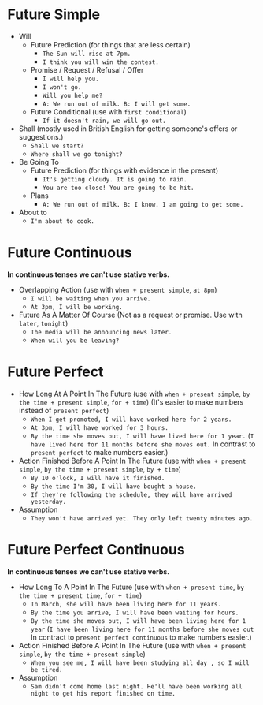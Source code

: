 # Future Simple
- Will
  - Future Prediction (for things that are less certain)
    - `The Sun will rise at 7pm.`
    - `I think you will win the contest.`
  - Promise / Request / Refusal / Offer
    - `I will help you.`
    - `I won't go.`
    - `Will you help me?`
    - `A: We run out of milk. B: I will get some.`
  - Future Conditional (use with `first conditional`)
    - `If it doesn't rain, we will go out.`
- Shall (mostly used in British English for getting someone's offers or suggestions.)
  - `Shall we start?`
  - `Where shall we go tonight?`
- Be Going To
  - Future Prediction (for things with evidence in the present)
    - `It's getting cloudy. It is going to rain.`
    - `You are too close! You are going to be hit.`
  - Plans
    - `A: We run out of milk. B: I know. I am going to get some.`
- About to
  - `I'm about to cook.`

# Future Continuous

**In continuous tenses we can't use stative verbs.**

- Overlapping Action (use with `when + present simple`, `at 8pm`)
  - `I will be waiting when you arrive.`
  - `At 3pm, I will be working.`
- Future As A Matter Of Course (Not as a request or promise. Use with `later`, `tonight`)
  - `The media will be announcing news later.`
  - `When will you be leaving?`

# Future Perfect

- How Long At A Point In The Future (use with `when + present simple`, `by the time + present simple`, `for + time`) (It's easier to make numbers instead of `present perfect`)
  - `When I get promoted, I will have worked here for 2 years.`
  - `At 3pm, I will have worked for 3 hours.`
  - `By the time she moves out, I will have lived here for 1 year.` (`I have lived here for 11 months before she moves out.` In contrast to `present perfect` to make numbers easier.)
- Action Finished Before A Point In The Future (use with `when + present simple`, `by the time + present simple`, `by + time`)
  - `By 10 o'lock, I will have it finished.`
  - `By the time I'm 30, I will have bought a house.`
  - `If they're following the schedule, they will have arrived yesterday.`
- Assumption
  - `They won't have arrived yet. They only left twenty minutes ago.`

# Future Perfect Continuous

**In continuous tenses we can't use stative verbs.**

- How Long To A Point In The Future (use with `when + present time`, `by the time + present time`, `for + time`)
  - `In March, she will have been living here for 11 years.`
  - `By the time you arrive, I will have been waiting for hours.`
  - `By the time she moves out, I will have been living here for 1 year` (`I have been living here for 11 months before she moves out` In contract to `present perfect continuous` to make numbers easier.)
- Action Finished Before A Point In The Future (use with `when + present simple`, `by the time + present simple`)
  - `When you see me, I will have been studying all day , so I will be tired.`
- Assumption
  - `Sam didn't come home last night. He'll have been working all night to get his report finished on time.`